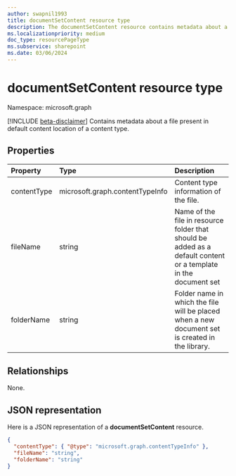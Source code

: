 ```yaml
---
author: swapnil1993
title: documentSetContent resource type
description: The documentSetContent resource contains metadata about a file present in default content location of a content.
ms.localizationpriority: medium
doc_type: resourcePageType
ms.subservice: sharepoint
ms.date: 03/06/2024
---
```


# documentSetContent resource type

Namespace: microsoft.graph

[!INCLUDE [beta-disclaimer](../../includes/beta-disclaimer.md)]
Contains metadata about a file present in default content location of a content type.

## Properties

| Property    | Type                            | Description                                                                                                     |
| :---------- | :------------------------------ | :-------------------------------------------------------------------------------------------------------------- |
| contentType | microsoft.graph.contentTypeInfo | Content type information of the file.                                                                           |
| fileName    | string                          | Name of the file in resource folder that should be added as a default content or a template in the document set |
| folderName  | string                          | Folder name in which the file will be placed when a new document set is created in the library.                 |

## Relationships
None.

## JSON representation

Here is a JSON representation of a **documentSetContent** resource.

<!-- { "blockType": "resource", "@odata.type": "microsoft.graph.documentSetContent" } -->

```json
{
  "contentType": { "@type": "microsoft.graph.contentTypeInfo" },
  "fileName": "string",
  "folderName": "string"
}
```
